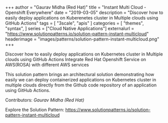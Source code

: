 +++
author = "Gaurav Midha (Red Hat)"
title = "Instant Multi Cloud - Openshift Everywhere"
date = "2019-03-05"
description = "Discover how to easily deploy applications on Kuberenetes cluster in Multiple clouds using GitHub Actions"
tags = [
    "3scale", "apis"
]
categories = [
    "themes",
    "syntax",
]
series = ["Cloud Native Applications"]
externalurl = "https://www.solutionpatterns.io/solution-pattern-instant-multicloud"
headerimage = "images/patterns/solution-pattern-instant-multicloud.png"
+++


Discover how to easily deploy applications on Kubernetes cluster in Multiple clouds using GitHub Actions
Integrate Red Hat Openshift Service on AWS(ROSA) with different AWS services


<!--more-->
This solution pattern brings an architectural solution demonstrating how easily we can deploy containerized applications on Kubernetes cluster in multiple clouds directly from the Github code repository of an application using GitHub Actions.



Contributors: _Gaurav Midha (Red Hat)_

Explore the Solution Pattern: https://www.solutionpatterns.io/solution-pattern-instant-multicloud
